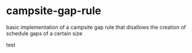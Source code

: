 # campsite-gap-rule
basic implementation of a campsite gap rule that disallows the creation of schedule gaps of a certain size

test
